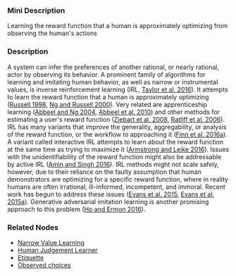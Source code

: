 ### Mini Description

Learning the reward function that a human is approximately optimizing from observing the human's actions

### Description

A system can infer the preferences of another rational, or nearly rational, actor by observing its behavior. A prominent family of algorithms for learning and imitating human behavior, as well as narrow or instrumental values, is inverse reinforcement learning (IRL, [Taylor et al. 2016](https://intelligence.org/files/AlignmentMachineLearning.pdf)). It attempts to learn the reward function that a human is approximately optimizing ([Russell 1998](https://people.eecs.berkeley.edu/~russell/papers/colt98-uncertainty.pdf), [Ng and Russell 2000](https://people.eecs.berkeley.edu/~russell/papers/ml00-irl.pdf)). Very related are apprenticeship learning ([Abbeel and Ng 2004](http://ai.stanford.edu/~ang/papers/icml04-apprentice.pdf), [Abbeel et al. 2010](http://dx.doi.org/10.1177/0278364910371999)) and other methods for estimating a user's reward function ([Ziebart et al. 2008](http://www.aaai.org/Papers/AAAI/2008/AAAI08-227.pdf), [Ratliff et al. 2006](http://martin.zinkevich.org/publications/maximummarginplanning.pdf)). IRL has many variants that improve the generality, aggregability, or analysis of the reward function, or the workflow to approaching it ([Finn et al. 2016a](http://jmlr.org/proceedings/papers/v48/finn16.pdf)). A variant called interactive IRL attempts to learn about the reward function at the same time as trying to maximize it ([Armstrong and Leike 2016](https://dl.dropboxusercontent.com/u/23843264/Permanent/towards-interactive-inverse-reinforcement-learning.pdf)). Issues with the unidentifiability of the reward function might also be addressable by active IRL ([Amin and Singh 2016](https://pdfs.semanticscholar.org/04cf/f669a73c4b6c84124de6e88562cab742c6cb.pdf)). IRL methods might not scale safely, however, due to their reliance on the faulty assumption that human demonstrators are optimizing for a specific reward function, where in reality humans are often irrational, ill-informed, incompetent, and immoral. Recent work has begun to address these issues ([Evans et al. 2015](http://stuhlmueller.org/papers/preferences-nipsworkshop2015.pdf), [Evans et al. 2015a](https://www.aaai.org/Conferences/AAAI/2016/Papers/03Evans12476.pdf)). Generative adversarial imitation learning is another promising approach to this problem ([Ho and Ermon 2016](http://papers.nips.cc/paper/6391-generative-adversarial-imitation-learning.pdf)).

### Related Nodes

- [Narrow Value Learning](/Value_Alignment/Validation/Technical_Value_Alignment/Robust_Human_Imitation/Narrow_Value_Learning/Narrow_Value_Learning.md)
- [Human Judgement Learner](/Value_Alignment/Control/Oversight/Scalable_Oversight/Human_Judgement_Learner/Human_Judgement_Learner.md)
- [Etiquette](/Value_Alignment/Ethics/Descriptive_Ethics/Etiquette/Etiquette.md)
- [Observed choices](/Value_Alignment/Ethics/Descriptive_Ethics/Observed_choices/Observed_choices.md)
